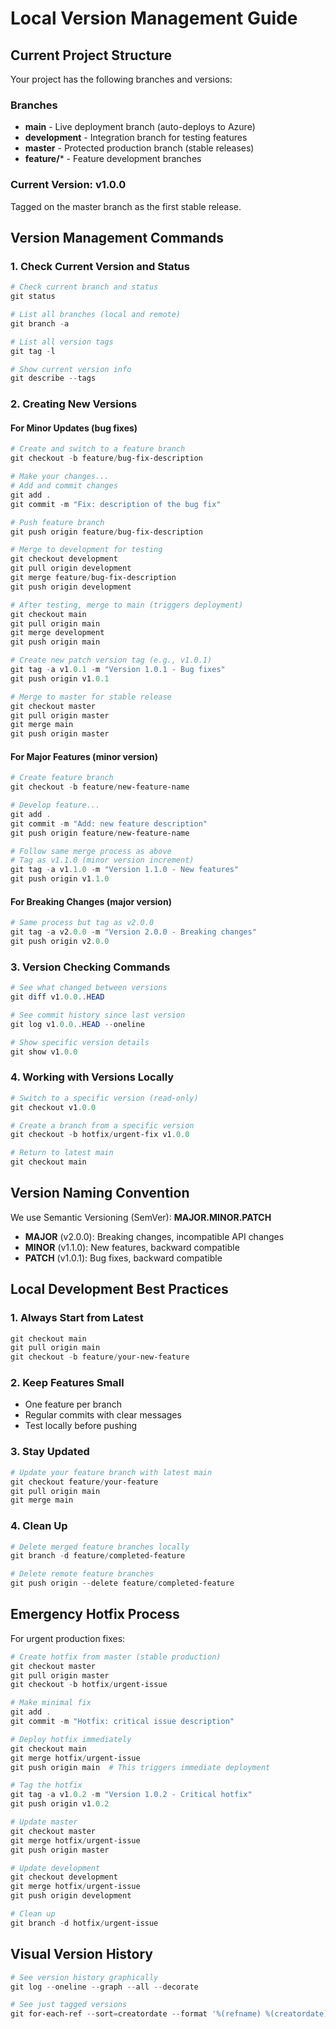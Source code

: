 # Local Version Management Guide

## Current Project Structure

Your project has the following branches and versions:

### Branches
- **main** - Live deployment branch (auto-deploys to Azure)
- **development** - Integration branch for testing features
- **master** - Protected production branch (stable releases)
- **feature/*** - Feature development branches

### Current Version: v1.0.0
Tagged on the master branch as the first stable release.

## Version Management Commands

### 1. Check Current Version and Status
```powershell
# Check current branch and status
git status

# List all branches (local and remote)
git branch -a

# List all version tags
git tag -l

# Show current version info
git describe --tags
```

### 2. Creating New Versions

#### For Minor Updates (bug fixes)
```powershell
# Create and switch to a feature branch
git checkout -b feature/bug-fix-description

# Make your changes...
# Add and commit changes
git add .
git commit -m "Fix: description of the bug fix"

# Push feature branch
git push origin feature/bug-fix-description

# Merge to development for testing
git checkout development
git pull origin development
git merge feature/bug-fix-description
git push origin development

# After testing, merge to main (triggers deployment)
git checkout main
git pull origin main
git merge development
git push origin main

# Create new patch version tag (e.g., v1.0.1)
git tag -a v1.0.1 -m "Version 1.0.1 - Bug fixes"
git push origin v1.0.1

# Merge to master for stable release
git checkout master
git pull origin master
git merge main
git push origin master
```

#### For Major Features (minor version)
```powershell
# Create feature branch
git checkout -b feature/new-feature-name

# Develop feature...
git add .
git commit -m "Add: new feature description"
git push origin feature/new-feature-name

# Follow same merge process as above
# Tag as v1.1.0 (minor version increment)
git tag -a v1.1.0 -m "Version 1.1.0 - New features"
git push origin v1.1.0
```

#### For Breaking Changes (major version)
```powershell
# Same process but tag as v2.0.0
git tag -a v2.0.0 -m "Version 2.0.0 - Breaking changes"
git push origin v2.0.0
```

### 3. Version Checking Commands
```powershell
# See what changed between versions
git diff v1.0.0..HEAD

# See commit history since last version
git log v1.0.0..HEAD --oneline

# Show specific version details
git show v1.0.0
```

### 4. Working with Versions Locally
```powershell
# Switch to a specific version (read-only)
git checkout v1.0.0

# Create a branch from a specific version
git checkout -b hotfix/urgent-fix v1.0.0

# Return to latest main
git checkout main
```

## Version Naming Convention

We use Semantic Versioning (SemVer): **MAJOR.MINOR.PATCH**

- **MAJOR** (v2.0.0): Breaking changes, incompatible API changes
- **MINOR** (v1.1.0): New features, backward compatible
- **PATCH** (v1.0.1): Bug fixes, backward compatible

## Local Development Best Practices

### 1. Always Start from Latest
```powershell
git checkout main
git pull origin main
git checkout -b feature/your-new-feature
```

### 2. Keep Features Small
- One feature per branch
- Regular commits with clear messages
- Test locally before pushing

### 3. Stay Updated
```powershell
# Update your feature branch with latest main
git checkout feature/your-feature
git pull origin main
git merge main
```

### 4. Clean Up
```powershell
# Delete merged feature branches locally
git branch -d feature/completed-feature

# Delete remote feature branches
git push origin --delete feature/completed-feature
```

## Emergency Hotfix Process

For urgent production fixes:

```powershell
# Create hotfix from master (stable production)
git checkout master
git pull origin master
git checkout -b hotfix/urgent-issue

# Make minimal fix
git add .
git commit -m "Hotfix: critical issue description"

# Deploy hotfix immediately
git checkout main
git merge hotfix/urgent-issue
git push origin main  # This triggers immediate deployment

# Tag the hotfix
git tag -a v1.0.2 -m "Version 1.0.2 - Critical hotfix"
git push origin v1.0.2

# Update master
git checkout master
git merge hotfix/urgent-issue
git push origin master

# Update development
git checkout development
git merge hotfix/urgent-issue
git push origin development

# Clean up
git branch -d hotfix/urgent-issue
```

## Visual Version History
```powershell
# See version history graphically
git log --oneline --graph --all --decorate

# See just tagged versions
git for-each-ref --sort=creatordate --format '%(refname) %(creatordate)' refs/tags
```
